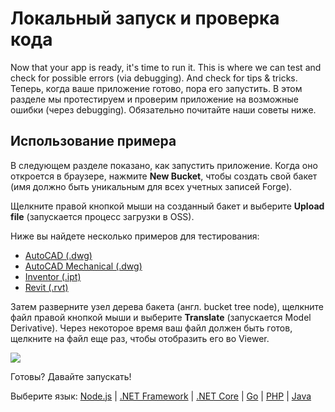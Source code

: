 # Локальный запуск и проверка кода

Now that your app is ready, it's time to run it. This is where we can test and check for possible errors (via debugging). And check for tips & tricks. Теперь, когда ваше приложение готово, пора его запустить. В этом разделе мы протестируем и проверим приложение на возможные ошибки (через debugging). Обязательно почитайте наши советы ниже.

## Использование примера

В следующем разделе показано, как запустить приложение. Когда оно откроется в браузере, нажмите **New Bucket**, чтобы создать свой бакет (имя должно быть уникальным для всех учетных записей Forge).

Щелкните правой кнопкой мыши на созданный бакет и выберите **Upload file** (запускается процесс загрузки в OSS).

Ниже вы найдете несколько примеров для тестирования: 
 - [AutoCAD (.dwg)](https://knowledge.autodesk.com/support/autocad/downloads/caas/downloads/content/autocad-sample-files.html)
 - [AutoCAD Mechanical (.dwg)](https://knowledge.autodesk.com/support/autocad-mechanical/downloads/caas/downloads/content/autocad-mechanical-2019-sample-files.html)
 - [Inventor (.ipt)](https://knowledge.autodesk.com/support/inventor/troubleshooting/caas/downloads/content/inventor-sample-files.html)
 - [Revit (.rvt)](https://knowledge.autodesk.com/support/revit-products/getting-started/caas/CloudHelp/cloudhelp/2019/ENU/Revit-GetStarted/files/GUID-61EF2F22-3A1F-4317-B925-1E85F138BE88-htm.html)


Затем разверните узел дерева бакета (англ. bucket tree node), щелкните файл правой кнопкой мыши и выберите **Translate** (запускается Model Derivative). Через некоторое время ваш файл должен быть готов, щелкните на файл еще раз, чтобы отобразить его во Viewer.

![](_media/tutorials/run_sample_viewmodels.gif)

Готовы? Давайте запускать!

Выберите язык: [Node.js](environment/rundebug/nodejs) | [.NET Framework](environment/rundebug/net) | [.NET Core](environment/rundebug/netcore) | [Go](environment/rundebug/go) | [PHP](environment/rundebug/php) | [Java](environment/rundebug/java)
